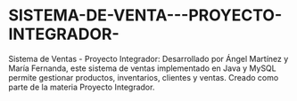 # SISTEMA-DE-VENTA---PROYECTO-INTEGRADOR-
Sistema de Ventas - Proyecto Integrador: Desarrollado por Ángel Martínez y María Fernanda, este sistema de ventas implementado en Java y MySQL permite gestionar productos, inventarios, clientes y ventas. Creado como parte de la materia Proyecto Integrador.
